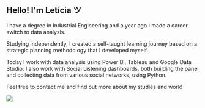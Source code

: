 ## Hello! I'm Letícia ツ

I have a degree in Industrial Engineering and a year ago I made a career switch to data analysis.

Studying independently, I created a self-taught learning journey based on a strategic planning methodology that I developed myself.

Today I work with data analysis using Power BI, Tableau and Google Data Studio. I also work with Social Listening dashboards, both building the panel and collecting data from various social networks, using Python.

Feel free to contact me and find out more about my studies and work!

  <a href="https://www.linkedin.com/in/leticiaam/" target="_blank"><img src="https://img.shields.io/badge/-LinkedIn-%230077B5?style=for-the-badge&logo=linkedin&logoColor=white" target="_blank"></a>
 
</div>

